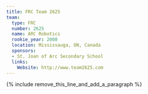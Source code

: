 ```yaml
---
title: FRC Team 2625
team:
  type: FRC
  number: 2625
  name: ARC Robotics
  rookie_year: 2008
  location: Mississauga, ON, Canada
  sponsors:
  - St. Joan of Arc Secondary School
  links:
    Website: http://www.team2625.com
---
```


{% include remove_this_line_and_add_a_paragraph %}